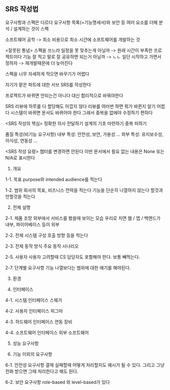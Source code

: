 ## SRS 작성법

요구사항과 스펙은 다르다
요구사항 목록(=기능명세서)와 보안 등 여러 요소를 더해 분석 / 설계하는 것이 스펙

소프트웨어 공학 -> 최소 비용으로 최소 시간에 소프트웨어를 개발하는 것

<잘못된 통념>
스펙을 쓰느라 일정을 못 맞추는게 아닐까 -> 원래 시간이 부족한 프로젝트이다
기능 잘 적고 말로 잘 공유하면 되는거 아닐까 -> ㄴㄴ
일단 시작하고 가면서 정하자 -> 재개발때문에 더 늦어진다

스펙을 너무 자세하게 적으면 바꾸기가 어렵다

자기가 맡은 파트에 대한 서브 SRS를 작성한다

프로젝트가 바뀌면 안되는건 아니다 대신 합리적으로 바꿔야한다

SRS 리뷰에 하루를 다 할당해도 아깝지 않다
리뷰를 여러번 하면 뭐가 바뀐지 알기 어렵다
시스템이 바뀌면 문서도 바뀌어야 한다
그래서 중복을 없애야 수정하기 편하다

<SRS 작성의 핵심>
정확한 의사 전달하기
설계의 기초 마련하기
중복 피하기

품질 특성(비기능 요구사항)
내부 특성: 안전성, 보안, 가용성 ...
외부 특성: 유지보수성, 이식성, 연동성 ...

<SRS 작성 요령>
챕터를 변경하면 안된다
이번 문서에서 필요 없는 내용은 None 또는 N/A로 표시한다

1. 개요

1-1. 목표
purpose와 intended audience를 적는다

1-2. 범위
회사의 목표, 비즈니스 전략을 적는다
기능을 단순히 나열하지 않는다
할것과 안할것을 적는다

2. 전체 설명

2-1. 제품 조망
외부에서 서비스를 봤을때 보이는 모습
우리로 치면 웹 / 앱 / 백엔드가 내부, 파이어베이스 등이 외부

2-2. 전체 시스템 구성
호출 방향 등을 적는다

2-3. 전체 동작 방식
주요 동작 시나리오

2-5. 사용자
사용자 고려할때 CS 담당자도 포함해야 한다. 보통 빼먹는다.

2-7. 단계별 요구사항
기능 나열보다는 범위에 대한 얘기를 해야된다.

3. 환경

4. 인터페이스

4-1. 시스템 인터페이스
스웨거

4-2. 사용자 인터페이스
피그마

4-3. 하드웨어 인터페이스
연동 장비

4-4. 소프트웨어 인터페이스
외부 소프트웨어

5. 성능 요구사항

6. 기능 이외의 요구사항

6-1. 안전성 요구사항
결제 실패할때 어떻게 처리할지도 예시가 될 수 있다. 그리고 그냥 전화 받으면 그때 처리한다고 해도 된다.

6-2. 보안 요구사항
role-based 와 level-based가 있다